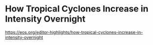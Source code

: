 # How Tropical Cyclones Increase in Intensity Overnight
https://eos.org/editor-highlights/how-tropical-cyclones-increase-in-intensity-overnight
